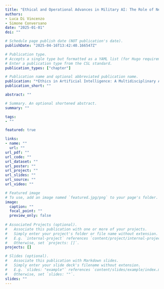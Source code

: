 ```yaml
---
title: "Ethical and Operational Advances in Military AI: The Role of Neurosymbolic and Cross-Modal Systems"
authors:
- Luca Di Vincenzo
- Simone Conversano
date: "2025-01-01"
doi: ""

# Schedule page publish date (NOT publication's date).
publishDate: "2025-04-16T13:42:40.166547Z"

# Publication type.
# Accepts a single type but formatted as a YAML list (for Hugo requirements).
# Enter a publication type from the CSL standard.
publication_types: ["chapter"]

# Publication name and optional abbreviated publication name.
publication: "*Ethics in Artificial Intelligence: A Multidisciplinary Approach* [Forthcoming]"
publication_short: ""

abstract: ""

# Summary. An optional shortened abstract.
summary: ""

tags:
- ""

featured: true

links:
- name: ""
  url: ""
url_pdf: ""
url_code: ""
url_dataset: ""
url_poster: ""
url_project: ""
url_slides: ""
url_source: ""
url_video: ""

# Featured image
# To use, add an image named `featured.jpg/png` to your page's folder.
image:
  caption: ""
  focal_point: ""
  preview_only: false
  
# Associated Projects (optional).
#   Associate this publication with one or more of your projects.
#   Simply enter your project's folder or file name without extension.
#   E.g. `internal-project` references `content/project/internal-project/index.md`.
#   Otherwise, set `projects: []`.
projects: []

# Slides (optional).
#   Associate this publication with Markdown slides.
#   Simply enter your slide deck's filename without extension.
#   E.g. `slides: "example"` references `content/slides/example/index.md`.
#   Otherwise, set `slides: ""`.
slides: ""
---
```

